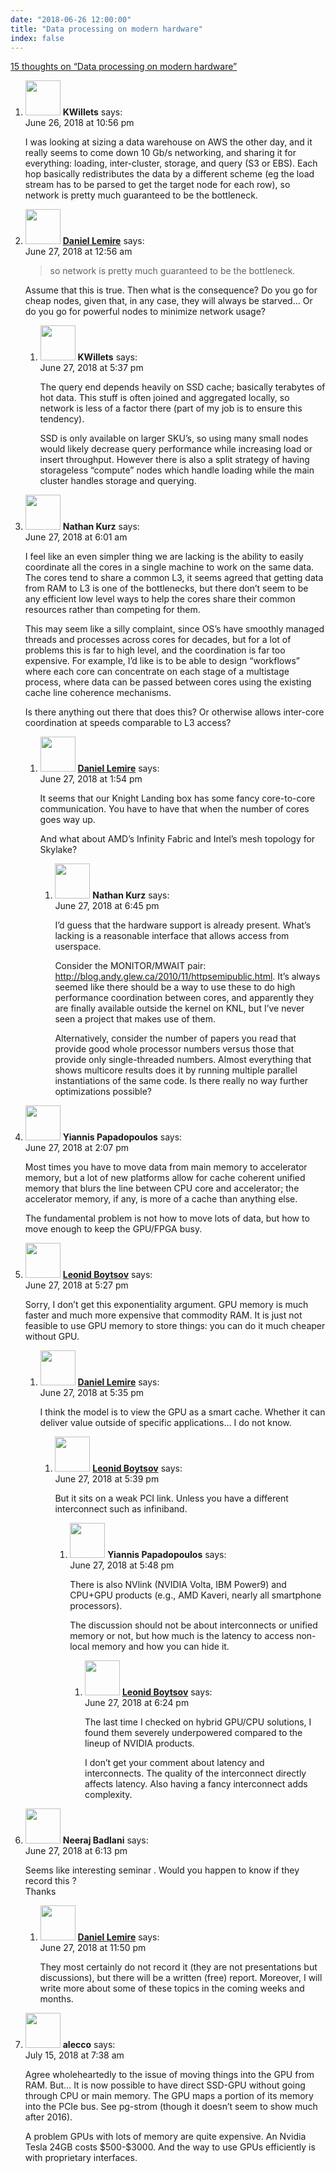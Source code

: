 ```yaml
---
date: "2018-06-26 12:00:00"
title: "Data processing on modern hardware"
index: false
---
```


[15 thoughts on &ldquo;Data processing on modern hardware&rdquo;](/lemire/blog/2018/06-26-data-processing-on-modern-hardware)

<ol class="comment-list">
<li id="comment-310614" class="comment even thread-even depth-1">
<div class="comment-author vcard">
<img alt src="https://secure.gravatar.com/avatar/331059294e89906fef3d785f06820025?s=56&#038;d=mm&#038;r=g" srcset="https://secure.gravatar.com/avatar/331059294e89906fef3d785f06820025?s=112&#038;d=mm&#038;r=g 2x" class="avatar avatar-56 photo" height="56" width="56" decoding="async" /> <b class="fn">KWillets</b> <span class="says">says:</span> </div>
<div class="comment-metadata"><time datetime="2018-06-26T22:56:59+00:00">June 26, 2018 at 10:56 pm</time></a> </div>
<div class="comment-content">
<p>I was looking at sizing a data warehouse on AWS the other day, and it really seems to come down 10 Gb/s networking, and sharing it for everything: loading, inter-cluster, storage, and query (S3 or EBS). Each hop basically redistributes the data by a different scheme (eg the load stream has to be parsed to get the target node for each row), so network is pretty much guaranteed to be the bottleneck.</p>
</div>
</li>
<li id="comment-310646" class="comment byuser comment-author-lemire bypostauthor odd alt thread-odd thread-alt depth-1 parent">
<div class="comment-author vcard">
<img alt src="https://secure.gravatar.com/avatar/2ca999bef9535950f5b84281a4dab006?s=56&#038;d=mm&#038;r=g" srcset="https://secure.gravatar.com/avatar/2ca999bef9535950f5b84281a4dab006?s=112&#038;d=mm&#038;r=g 2x" class="avatar avatar-56 photo" height="56" width="56" decoding="async" /> <b class="fn"><a href="https://lemire.me/en/" class="url" rel="ugc">Daniel Lemire</a></b> <span class="says">says:</span> </div>
<div class="comment-metadata"><time datetime="2018-06-27T00:56:39+00:00">June 27, 2018 at 12:56 am</time></a> </div>
<div class="comment-content">
<blockquote>
<p>so network is pretty much guaranteed to be the bottleneck.</p>
</blockquote>
<p>Assume that this is true. Then what is the consequence? Do you go for cheap nodes, given that, in any case, they will always be starved&#8230; Or do you go for powerful nodes to minimize network usage?</p>
</div>
<ol class="children">
<li id="comment-310825" class="comment even depth-2">
<div class="comment-author vcard">
<img alt src="https://secure.gravatar.com/avatar/331059294e89906fef3d785f06820025?s=56&#038;d=mm&#038;r=g" srcset="https://secure.gravatar.com/avatar/331059294e89906fef3d785f06820025?s=112&#038;d=mm&#038;r=g 2x" class="avatar avatar-56 photo" height="56" width="56" loading="lazy" decoding="async" /> <b class="fn">KWillets</b> <span class="says">says:</span> </div>
<div class="comment-metadata"><time datetime="2018-06-27T17:37:35+00:00">June 27, 2018 at 5:37 pm</time></a> </div>
<div class="comment-content">
<p>The query end depends heavily on SSD cache; basically terabytes of hot data. This stuff is often joined and aggregated locally, so network is less of a factor there (part of my job is to ensure this tendency).</p>
<p>SSD is only available on larger SKU&rsquo;s, so using many small nodes would likely decrease query performance while increasing load or insert throughput. However there is also a split strategy of having storageless &ldquo;compute&rdquo; nodes which handle loading while the main cluster handles storage and querying.</p>
</div>
</li>
</ol>
</li>
<li id="comment-310714" class="comment odd alt thread-even depth-1 parent">
<div class="comment-author vcard">
<img alt src="https://secure.gravatar.com/avatar/42db3b38e7ec7d5daa0813add239f16c?s=56&#038;d=mm&#038;r=g" srcset="https://secure.gravatar.com/avatar/42db3b38e7ec7d5daa0813add239f16c?s=112&#038;d=mm&#038;r=g 2x" class="avatar avatar-56 photo" height="56" width="56" loading="lazy" decoding="async" /> <b class="fn">Nathan Kurz</b> <span class="says">says:</span> </div>
<div class="comment-metadata"><time datetime="2018-06-27T06:01:15+00:00">June 27, 2018 at 6:01 am</time></a> </div>
<div class="comment-content">
<p>I feel like an even simpler thing we are lacking is the ability to easily coordinate all the cores in a single machine to work on the same data. The cores tend to share a common L3, it seems agreed that getting data from RAM to L3 is one of the bottlenecks, but there don&rsquo;t seem to be any efficient low level ways to help the cores share their common resources rather than competing for them.</p>
<p>This may seem like a silly complaint, since OS&rsquo;s have smoothly managed threads and processes across cores for decades, but for a lot of problems this is far to high level, and the coordination is far too expensive. For example, I&rsquo;d like is to be able to design &ldquo;workflows&rdquo; where each core can concentrate on each stage of a multistage process, where data can be passed between cores using the existing cache line coherence mechanisms.</p>
<p>Is there anything out there that does this? Or otherwise allows inter-core coordination at speeds comparable to L3 access?</p>
</div>
<ol class="children">
<li id="comment-310798" class="comment byuser comment-author-lemire bypostauthor even depth-2 parent">
<div class="comment-author vcard">
<img alt src="https://secure.gravatar.com/avatar/2ca999bef9535950f5b84281a4dab006?s=56&#038;d=mm&#038;r=g" srcset="https://secure.gravatar.com/avatar/2ca999bef9535950f5b84281a4dab006?s=112&#038;d=mm&#038;r=g 2x" class="avatar avatar-56 photo" height="56" width="56" loading="lazy" decoding="async" /> <b class="fn"><a href="https://lemire.me/en/" class="url" rel="ugc">Daniel Lemire</a></b> <span class="says">says:</span> </div>
<div class="comment-metadata"><time datetime="2018-06-27T13:54:18+00:00">June 27, 2018 at 1:54 pm</time></a> </div>
<div class="comment-content">
<p>It seems that our Knight Landing box has some fancy core-to-core communication. You have to have that when the number of cores goes way up.</p>
<p>And what about AMD&rsquo;s Infinity Fabric and Intel&rsquo;s mesh topology for Skylake?</p>
</div>
<ol class="children">
<li id="comment-310838" class="comment odd alt depth-3">
<div class="comment-author vcard">
<img alt src="https://secure.gravatar.com/avatar/42db3b38e7ec7d5daa0813add239f16c?s=56&#038;d=mm&#038;r=g" srcset="https://secure.gravatar.com/avatar/42db3b38e7ec7d5daa0813add239f16c?s=112&#038;d=mm&#038;r=g 2x" class="avatar avatar-56 photo" height="56" width="56" loading="lazy" decoding="async" /> <b class="fn">Nathan Kurz</b> <span class="says">says:</span> </div>
<div class="comment-metadata"><time datetime="2018-06-27T18:45:55+00:00">June 27, 2018 at 6:45 pm</time></a> </div>
<div class="comment-content">
<p>I&rsquo;d guess that the hardware support is already present. What&rsquo;s lacking is a reasonable interface that allows access from userspace.</p>
<p>Consider the MONITOR/MWAIT pair: <a href="http://blog.andy.glew.ca/2010/11/httpsemipublic.html" rel="nofollow ugc">http://blog.andy.glew.ca/2010/11/httpsemipublic.html</a>. It&rsquo;s always seemed like there should be a way to use these to do high performance coordination between cores, and apparently they are finally available outside the kernel on KNL, but I&rsquo;ve never seen a project that makes use of them.</p>
<p>Alternatively, consider the number of papers you read that provide good whole processor numbers versus those that provide only single-threaded numbers. Almost everything that shows multicore results does it by running multiple parallel instantiations of the same code. Is there really no way further optimizations possible?</p>
</div>
</li>
</ol>
</li>
</ol>
</li>
<li id="comment-310800" class="comment even thread-odd thread-alt depth-1">
<div class="comment-author vcard">
<img alt src="https://secure.gravatar.com/avatar/3f5c8ff7df2a8d8eeb983da2256fba54?s=56&#038;d=mm&#038;r=g" srcset="https://secure.gravatar.com/avatar/3f5c8ff7df2a8d8eeb983da2256fba54?s=112&#038;d=mm&#038;r=g 2x" class="avatar avatar-56 photo" height="56" width="56" loading="lazy" decoding="async" /> <b class="fn">Yiannis Papadopoulos</b> <span class="says">says:</span> </div>
<div class="comment-metadata"><time datetime="2018-06-27T14:07:34+00:00">June 27, 2018 at 2:07 pm</time></a> </div>
<div class="comment-content">
<p>Most times you have to move data from main memory to accelerator memory, but a lot of new platforms allow for cache coherent unified memory that blurs the line between CPU core and accelerator; the accelerator memory, if any, is more of a cache than anything else.</p>
<p>The fundamental problem is not how to move lots of data, but how to move enough to keep the GPU/FPGA busy.</p>
</div>
</li>
<li id="comment-310823" class="comment odd alt thread-even depth-1 parent">
<div class="comment-author vcard">
<img alt src="https://secure.gravatar.com/avatar/cdbd04afdb5401d1cbbd390416f3c1e3?s=56&#038;d=mm&#038;r=g" srcset="https://secure.gravatar.com/avatar/cdbd04afdb5401d1cbbd390416f3c1e3?s=112&#038;d=mm&#038;r=g 2x" class="avatar avatar-56 photo" height="56" width="56" loading="lazy" decoding="async" /> <b class="fn"><a href="http://boytsov.info" class="url" rel="ugc external nofollow">Leonid Boytsov</a></b> <span class="says">says:</span> </div>
<div class="comment-metadata"><time datetime="2018-06-27T17:27:49+00:00">June 27, 2018 at 5:27 pm</time></a> </div>
<div class="comment-content">
<p>Sorry, I don&rsquo;t get this exponentiality argument. GPU memory is much faster and much more expensive that commodity RAM. It is just not feasible to use GPU memory to store things: you can do it much cheaper without GPU.</p>
</div>
<ol class="children">
<li id="comment-310824" class="comment byuser comment-author-lemire bypostauthor even depth-2 parent">
<div class="comment-author vcard">
<img alt src="https://secure.gravatar.com/avatar/2ca999bef9535950f5b84281a4dab006?s=56&#038;d=mm&#038;r=g" srcset="https://secure.gravatar.com/avatar/2ca999bef9535950f5b84281a4dab006?s=112&#038;d=mm&#038;r=g 2x" class="avatar avatar-56 photo" height="56" width="56" loading="lazy" decoding="async" /> <b class="fn"><a href="https://lemire.me/en/" class="url" rel="ugc">Daniel Lemire</a></b> <span class="says">says:</span> </div>
<div class="comment-metadata"><time datetime="2018-06-27T17:35:46+00:00">June 27, 2018 at 5:35 pm</time></a> </div>
<div class="comment-content">
<p>I think the model is to view the GPU as a smart cache. Whether it can deliver value outside of specific applications&#8230; I do not know.</p>
</div>
<ol class="children">
<li id="comment-310826" class="comment odd alt depth-3 parent">
<div class="comment-author vcard">
<img alt src="https://secure.gravatar.com/avatar/cdbd04afdb5401d1cbbd390416f3c1e3?s=56&#038;d=mm&#038;r=g" srcset="https://secure.gravatar.com/avatar/cdbd04afdb5401d1cbbd390416f3c1e3?s=112&#038;d=mm&#038;r=g 2x" class="avatar avatar-56 photo" height="56" width="56" loading="lazy" decoding="async" /> <b class="fn"><a href="http://boytsov.info" class="url" rel="ugc external nofollow">Leonid Boytsov</a></b> <span class="says">says:</span> </div>
<div class="comment-metadata"><time datetime="2018-06-27T17:39:55+00:00">June 27, 2018 at 5:39 pm</time></a> </div>
<div class="comment-content">
<p>But it sits on a weak PCI link. Unless you have a different interconnect such as infiniband.</p>
</div>
<ol class="children">
<li id="comment-310828" class="comment even depth-4 parent">
<div class="comment-author vcard">
<img alt src="https://secure.gravatar.com/avatar/3f5c8ff7df2a8d8eeb983da2256fba54?s=56&#038;d=mm&#038;r=g" srcset="https://secure.gravatar.com/avatar/3f5c8ff7df2a8d8eeb983da2256fba54?s=112&#038;d=mm&#038;r=g 2x" class="avatar avatar-56 photo" height="56" width="56" loading="lazy" decoding="async" /> <b class="fn">Yiannis Papadopoulos</b> <span class="says">says:</span> </div>
<div class="comment-metadata"><time datetime="2018-06-27T17:48:55+00:00">June 27, 2018 at 5:48 pm</time></a> </div>
<div class="comment-content">
<p>There is also NVlink (NVIDIA Volta, IBM Power9) and CPU+GPU products (e.g., AMD Kaveri, nearly all smartphone processors).</p>
<p>The discussion should not be about interconnects or unified memory or not, but how much is the latency to access non-local memory and how you can hide it.</p>
</div>
<ol class="children">
<li id="comment-310834" class="comment odd alt depth-5">
<div class="comment-author vcard">
<img alt src="https://secure.gravatar.com/avatar/cdbd04afdb5401d1cbbd390416f3c1e3?s=56&#038;d=mm&#038;r=g" srcset="https://secure.gravatar.com/avatar/cdbd04afdb5401d1cbbd390416f3c1e3?s=112&#038;d=mm&#038;r=g 2x" class="avatar avatar-56 photo" height="56" width="56" loading="lazy" decoding="async" /> <b class="fn"><a href="http://boytsov.info" class="url" rel="ugc external nofollow">Leonid Boytsov</a></b> <span class="says">says:</span> </div>
<div class="comment-metadata"><time datetime="2018-06-27T18:24:44+00:00">June 27, 2018 at 6:24 pm</time></a> </div>
<div class="comment-content">
<p>The last time I checked on hybrid GPU/CPU solutions, I found them severely underpowered compared to the lineup of NVIDIA products.</p>
<p>I don&rsquo;t get your comment about latency and interconnects. The quality of the interconnect directly affects latency. Also having a fancy interconnect adds complexity.</p>
</div>
</li>
</ol>
</li>
</ol>
</li>
</ol>
</li>
</ol>
</li>
<li id="comment-310833" class="comment even thread-odd thread-alt depth-1 parent">
<div class="comment-author vcard">
<img alt src="https://secure.gravatar.com/avatar/47c618d891e6936b8596eaf65c4024b5?s=56&#038;d=mm&#038;r=g" srcset="https://secure.gravatar.com/avatar/47c618d891e6936b8596eaf65c4024b5?s=112&#038;d=mm&#038;r=g 2x" class="avatar avatar-56 photo" height="56" width="56" loading="lazy" decoding="async" /> <b class="fn">Neeraj Badlani</b> <span class="says">says:</span> </div>
<div class="comment-metadata"><time datetime="2018-06-27T18:13:12+00:00">June 27, 2018 at 6:13 pm</time></a> </div>
<div class="comment-content">
<p>Seems like interesting seminar . Would you happen to know if they record this ?<br/>
Thanks</p>
</div>
<ol class="children">
<li id="comment-310897" class="comment byuser comment-author-lemire bypostauthor odd alt depth-2">
<div class="comment-author vcard">
<img alt src="https://secure.gravatar.com/avatar/2ca999bef9535950f5b84281a4dab006?s=56&#038;d=mm&#038;r=g" srcset="https://secure.gravatar.com/avatar/2ca999bef9535950f5b84281a4dab006?s=112&#038;d=mm&#038;r=g 2x" class="avatar avatar-56 photo" height="56" width="56" loading="lazy" decoding="async" /> <b class="fn"><a href="https://lemire.me/en/" class="url" rel="ugc">Daniel Lemire</a></b> <span class="says">says:</span> </div>
<div class="comment-metadata"><time datetime="2018-06-27T23:50:24+00:00">June 27, 2018 at 11:50 pm</time></a> </div>
<div class="comment-content">
<p>They most certainly do not record it (they are not presentations but discussions), but there will be a written (free) report. Moreover, I will write more about some of these topics in the coming weeks and months.</p>
</div>
</li>
</ol>
</li>
<li id="comment-317541" class="comment even thread-even depth-1">
<div class="comment-author vcard">
<img alt src="https://secure.gravatar.com/avatar/cc43ef934e4a5fb35afc4b64aeb74ee3?s=56&#038;d=mm&#038;r=g" srcset="https://secure.gravatar.com/avatar/cc43ef934e4a5fb35afc4b64aeb74ee3?s=112&#038;d=mm&#038;r=g 2x" class="avatar avatar-56 photo" height="56" width="56" loading="lazy" decoding="async" /> <b class="fn">alecco</b> <span class="says">says:</span> </div>
<div class="comment-metadata"><time datetime="2018-07-15T07:38:20+00:00">July 15, 2018 at 7:38 am</time></a> </div>
<div class="comment-content">
<p>Agree wholeheartedly to the issue of moving things into the GPU from RAM. But&#8230; It is now possible to have direct SSD-GPU without going through CPU or main memory. The GPU maps a portion of its memory into the PCIe bus. See pg-strom (though it doesn&rsquo;t seem to show much after 2016).</p>
<p>A problem GPUs with lots of memory are quite expensive. An Nvidia Tesla 24GB costs $500-$3000. And the way to use GPUs efficiently is with proprietary interfaces.</p>
</div>
</li>
</ol>
